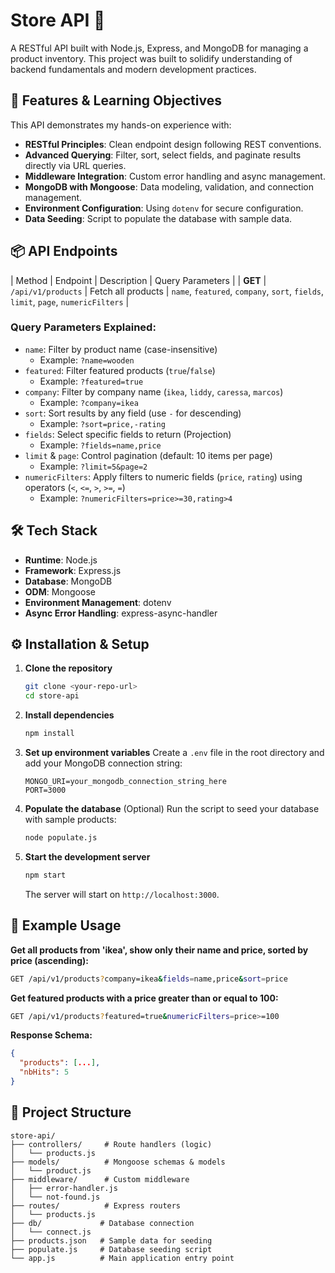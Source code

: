 # Store API 🛒

A RESTful API built with Node.js, Express, and MongoDB for managing a product inventory. This project was built to solidify understanding of backend fundamentals and modern development practices.

## 🚀 Features & Learning Objectives

This API demonstrates my hands-on experience with:

*   **RESTful Principles**: Clean endpoint design following REST conventions.
*   **Advanced Querying**: Filter, sort, select fields, and paginate results directly via URL queries.
*   **Middleware Integration**: Custom error handling and async management.
*   **MongoDB with Mongoose**: Data modeling, validation, and connection management.
*   **Environment Configuration**: Using `dotenv` for secure configuration.
*   **Data Seeding**: Script to populate the database with sample data.

## 📦 API Endpoints
 
| Method  |       Endpoint     |      Description   |                                    Query Parameters                                |
| **GET** | `/api/v1/products` | Fetch all products | `name`, `featured`, `company`, `sort`, `fields`, `limit`, `page`, `numericFilters` |

### Query Parameters Explained:

*   `name`: Filter by product name (case-insensitive)
    *   Example: `?name=wooden`
*   `featured`: Filter featured products (`true`/`false`)
    *   Example: `?featured=true`
*   `company`: Filter by company name (`ikea`, `liddy`, `caressa`, `marcos`)
    *   Example: `?company=ikea`
*   `sort`: Sort results by any field (use `-` for descending)
    *   Example: `?sort=price,-rating`
*   `fields`: Select specific fields to return (Projection)
    *   Example: `?fields=name,price`
*   `limit` & `page`: Control pagination (default: 10 items per page)
    *   Example: `?limit=5&page=2`
*   `numericFilters`: Apply filters to numeric fields (`price`, `rating`) using operators (`<`, `<=`, `>`, `>=`, `=`)
    *   Example: `?numericFilters=price>=30,rating>4`

## 🛠️ Tech Stack

*   **Runtime**: Node.js
*   **Framework**: Express.js
*   **Database**: MongoDB
*   **ODM**: Mongoose
*   **Environment Management**: dotenv
*   **Async Error Handling**: express-async-handler

## ⚙️ Installation & Setup

1.  **Clone the repository**
    ```bash
    git clone <your-repo-url>
    cd store-api
    ```

2.  **Install dependencies**
    ```bash
    npm install
    ```

3.  **Set up environment variables**
    Create a `.env` file in the root directory and add your MongoDB connection string:
    ```env
    MONGO_URI=your_mongodb_connection_string_here
    PORT=3000
    ```

4.  **Populate the database** (Optional)
    Run the script to seed your database with sample products:
    ```bash
    node populate.js
    ```

5.  **Start the development server**
    ```bash
    npm start
    ```
    The server will start on `http://localhost:3000`.

## 🧪 Example Usage

**Get all products from 'ikea', show only their name and price, sorted by price (ascending):**
```bash
GET /api/v1/products?company=ikea&fields=name,price&sort=price
```

**Get featured products with a price greater than or equal to 100:**
```bash
GET /api/v1/products?featured=true&numericFilters=price>=100
```

**Response Schema:**
```json
{
  "products": [...],
  "nbHits": 5
}
```

## 📁 Project Structure

```
store-api/
├── controllers/     # Route handlers (logic)
│   └── products.js
├── models/          # Mongoose schemas & models
│   └── product.js
├── middleware/      # Custom middleware
│   ├── error-handler.js
│   └── not-found.js
├── routes/          # Express routers
│   └── products.js
├── db/             # Database connection
│   └── connect.js
├── products.json   # Sample data for seeding
├── populate.js     # Database seeding script
└── app.js          # Main application entry point
```
